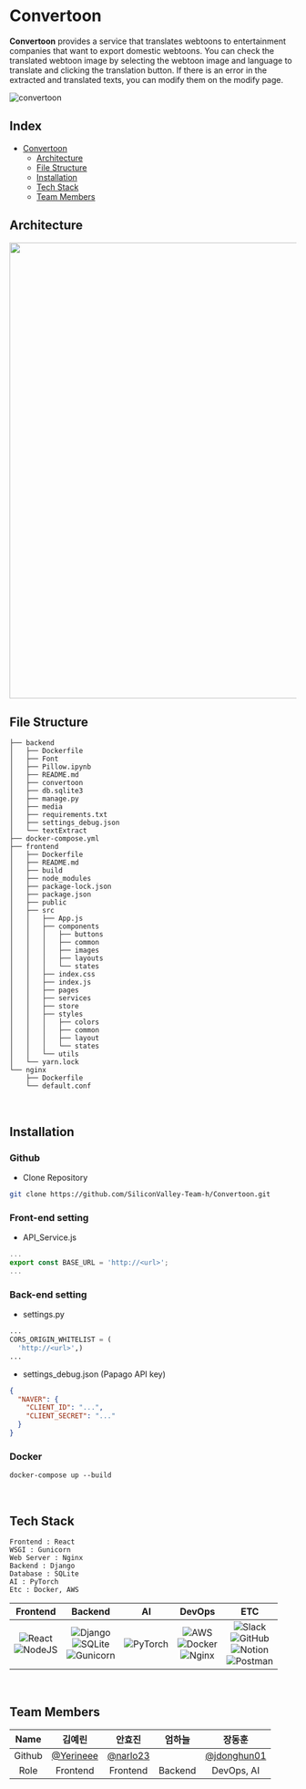 # Convertoon

**Convertoon** provides a service that translates webtoons to entertainment companies that want to export domestic webtoons.
You can check the translated webtoon image by selecting the webtoon image and language to translate and clicking the translation button. If there is an error in the extracted and translated texts, you can modify them on the modify page.

![convertoon](https://user-images.githubusercontent.com/87409442/181190110-1b80256b-42bd-4d3f-ad68-567007c9402f.gif)

## Index

- [Convertoon](#convertoon)
  - [Architecture](#architecture)
  - [File Structure](#file-structure)
  - [Installation](#Installation)
  - [Tech Stack](#tech-stack)
  - [Team Members](#team-members)
    <br>

## Architecture

<img src="https://user-images.githubusercontent.com/87409442/181192944-7ae3197b-6ef3-4de6-8ad3-96a8f6a51721.png" width="800" />

<br>

## File Structure

```
├── backend
│   ├── Dockerfile
│   ├── Font
│   ├── Pillow.ipynb
│   ├── README.md
│   ├── convertoon
│   ├── db.sqlite3
│   ├── manage.py
│   ├── media
│   ├── requirements.txt
│   ├── settings_debug.json
│   └── textExtract
├── docker-compose.yml
├── frontend
│   ├── Dockerfile
│   ├── README.md
│   ├── build
│   ├── node_modules
│   ├── package-lock.json
│   ├── package.json
│   ├── public
│   ├── src
│   │   ├── App.js
│   │   ├── components
│   │   │   ├── buttons
│   │   │   ├── common
│   │   │   ├── images
│   │   │   ├── layouts
│   │   │   └── states
│   │   ├── index.css
│   │   ├── index.js
│   │   ├── pages
│   │   ├── services
│   │   ├── store
│   │   ├── styles
│   │   │   ├── colors
│   │   │   ├── common
│   │   │   ├── layout
│   │   │   └── states
│   │   └── utils
│   └── yarn.lock
└── nginx
    ├── Dockerfile
    └── default.conf

```

<br>

## Installation

### Github

- Clone Repository

```bash
git clone https://github.com/SiliconValley-Team-h/Convertoon.git
```

### Front-end setting

- API_Service.js

```js
...
export const BASE_URL = 'http://<url>';
...
```

### Back-end setting

- settings.py

```py
...
CORS_ORIGIN_WHITELIST = (
  'http://<url>',)
...
```

- settings_debug.json (Papago API key)

```json
{
  "NAVER": {
    "CLIENT_ID": "...",
    "CLIENT_SECRET": "..."
  }
}
```

### Docker

```docker
docker-compose up --build
```

<br>

## Tech Stack

```
Frontend : React
WSGI : Gunicorn
Web Server : Nginx
Backend : Django
Database : SQLite
AI : PyTorch
Etc : Docker, AWS
```

|Frontend|Backend|AI|DevOps|ETC|
|:---:|:---:|:---:|:---:|:---:|
|![React](https://img.shields.io/badge/react-%2320232a.svg?style=for-the-badge&logo=react&logoColor=%2361DAFB)<br>![NodeJS](https://img.shields.io/badge/node.js-6DA55F?style=for-the-badge&logo=node.js&logoColor=white)|![Django](https://img.shields.io/badge/django-%23092E20.svg?style=for-the-badge&logo=django&logoColor=white)<br>![SQLite](https://img.shields.io/badge/sqlite-%2307405e.svg?style=for-the-badge&logo=sqlite&logoColor=white)<br>![Gunicorn](https://img.shields.io/badge/gunicorn-%298729.svg?style=for-the-badge&logo=gunicorn&logoColor=white)|![PyTorch](https://img.shields.io/badge/PyTorch-%23EE4C2C.svg?style=for-the-badge&logo=PyTorch&logoColor=white)|![AWS](https://img.shields.io/badge/AWS-%23FF9900.svg?style=for-the-badge&logo=amazon-aws&logoColor=white)<br>![Docker](https://img.shields.io/badge/docker-%230db7ed.svg?style=for-the-badge&logo=docker&logoColor=white)<br>![Nginx](https://img.shields.io/badge/nginx-%23009639.svg?style=for-the-badge&logo=nginx&logoColor=white)|![Slack](https://img.shields.io/badge/Slack-4A154B?style=for-the-badge&logo=slack&logoColor=white)<br>![GitHub](https://img.shields.io/badge/github-%23121011.svg?style=for-the-badge&logo=github&logoColor=white)<br>![Notion](https://img.shields.io/badge/Notion-%23000000.svg?style=for-the-badge&logo=notion&logoColor=white)<br>![Postman](https://img.shields.io/badge/Postman-%23EE4C2C.svg?style=for-the-badge&logo=postman&logoColor=white)|
<br>


## Team Members

|Name|김예린|안효진|엄하늘|장동훈|
|:---------:|:---:|:---:|:---:|:---:|
|Github|[@Yerineee](https://github.com/Yerineee)|[@narlo23](https://github.com/narlo23)||[@jdonghun01](https://github.com/deafsloth)|
|Role|Frontend|Frontend|Backend|DevOps, AI|
